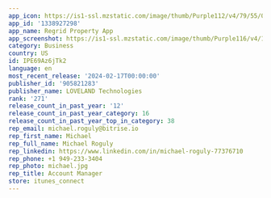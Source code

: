 ```yaml
---
app_icon: https://is1-ssl.mzstatic.com/image/thumb/Purple112/v4/79/55/00/795500f4-4c97-41fd-9d8b-074b3d52f4ad/AppIcon-0-0-1x_U007emarketing-0-10-0-0-85-220.png/1024x1024bb.png
app_id: '1338927298'
app_name: Regrid Property App
app_screenshot: https://is1-ssl.mzstatic.com/image/thumb/Purple116/v4/14/cc/5a/14cc5a4b-839b-3dd2-e0b3-c043c5958243/29cb945d-3a19-461b-beac-3589f5076ef5_1.png/1284x2778bb.png
category: Business
country: US
id: IPE69Az6jTk2
language: en
most_recent_release: '2024-02-17T00:00:00'
publisher_id: '905821283'
publisher_name: LOVELAND Technologies
rank: '271'
release_count_in_past_year: '12'
release_count_in_past_year_category: 16
release_count_in_past_year_top_in_category: 38
rep_email: michael.roguly@bitrise.io
rep_first_name: Michael
rep_full_name: Michael Roguly
rep_linkedin: https://www.linkedin.com/in/michael-roguly-77376710
rep_phone: +1 949-233-3404
rep_photo: michael.jpg
rep_title: Account Manager
store: itunes_connect
---
```

